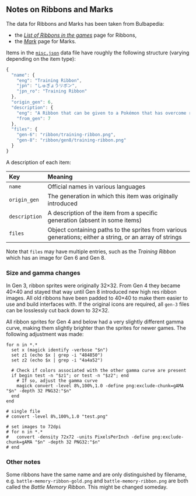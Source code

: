 ## Notes on Ribbons and Marks

The data for Ribbons and Marks has been taken from Bulbapedia:

* the [*List of Ribbons in the games*](https://bulbapedia.bulbagarden.net/wiki/List_of_Ribbons_in_the_games) page for Ribbons,
* the [*Mark*](https://bulbapedia.bulbagarden.net/wiki/Mark) page for Marks.

Items in the [`misc.json`](https://github.com/msikma/pokesprite/blob/master/data/misc.json) data file have roughly the following structure (varying depending on the item type):

```js
{
  "name": {
    "eng": "Training Ribbon",
    "jpn": "しゅぎょうリボン",
    "jpn_ro": "Training Ribbon"
  },
  "origin_gen": 6,
  "description": {
    "eng": "A Ribbon that can be given to a Pokémon that has overcome rigorous trials and training.",
    "from_gen": 7
  },
  "files": {
    "gen-6": "ribbon/training-ribbon.png",
    "gen-8": "ribbon/gen8/training-ribbon.png"
  }
}
```

A description of each item:

| Key | Meaning |
|:----|:--------|
| `name` | Official names in various languages |
| `origin_gen` | The generation in which this item was originally introduced |
| `description` | A description of the item from a specific generation (absent in some items) |
| `files` | Object containing paths to the sprites from various generations; either a string, or an array of strings |

Note that `files` may have multiple entries, such as the *Training Ribbon* which has an image for Gen 6 and Gen 8.

### Size and gamma changes

In Gen 3, ribbon sprites were originally 32×32. From Gen 4 they became 40×40 and stayed that way until Gen 8 introduced new high res ribbon images. All old ribbons have been padded to 40×40 to make them easier to use and build interfaces with. If the original icons are required, all `gen-3` files can be losslessly cut back down to 32×32.

All ribbon sprites for Gen 4 and below had a very slightly different gamma curve, making them slightly brighter than the sprites for newer games. The following adjustment was made:

```fish
for n in *.*
  set x (magick identify -verbose "$n")
  set z1 (echo $x | grep -i "484850")
  set z2 (echo $x | grep -i "4a4a52")
  
  # Check if colors associated with the other gamma curve are present
  if begin test -n "$z1"; or test -n "$z2"; end
    # If so, adjust the gamma curve
    magick convert -level 8%,100%,1.0 -define png:exclude-chunk=gAMA "$n" -depth 32 PNG32:"$n"
  end
end

# single file
# convert -level 8%,100%,1.0 "test.png"

# set images to 72dpi
# for n in *.*
#   convert -density 72x72 -units PixelsPerInch -define png:exclude-chunk=gAMA "$n" -depth 32 PNG32:"$n"
# end
```

### Other notes

Some ribbons have the same name and are only distinguished by filename, e.g. `battle-memory-ribbon-gold.png` and `battle-memory-ribbon.png` are both called the *Battle Memory Ribbon*. This might be changed someday.